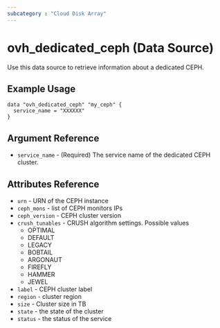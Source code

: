 ```yaml
---
subcategory : "Cloud Disk Array"
---
```


# ovh_dedicated_ceph (Data Source)

Use this data source to retrieve information about a dedicated CEPH. 

## Example Usage

```hcl
data "ovh_dedicated_ceph" "my_ceph" {
  service_name = "XXXXXX"
}
```

## Argument Reference

* `service_name` - (Required) The service name of the dedicated CEPH cluster.


## Attributes Reference

* `urn` - URN of the CEPH instance
* `ceph_mons` - list of CEPH monitors IPs
* `ceph_version` - CEPH cluster version
* `crush_tunables` - CRUSH algorithm settings. Possible values
  * OPTIMAL
  * DEFAULT
  * LEGACY
  * BOBTAIL
  * ARGONAUT
  * FIREFLY
  * HAMMER
  * JEWEL
* `label` - CEPH cluster label
* `region` - cluster region
* `size` - Cluster size in TB
* `state` - the state of the cluster
* `status` - the status of the service
